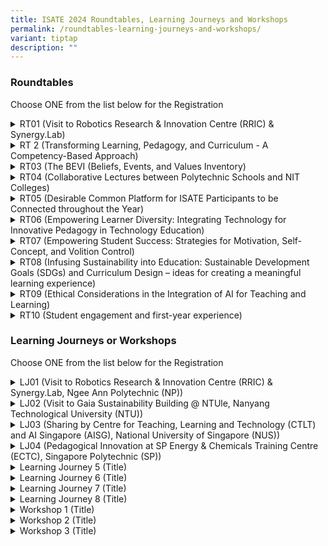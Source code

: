 ```yaml
---
title: ISATE 2024 Roundtables, Learning Journeys and Workshops
permalink: /roundtables-learning-journeys-and-workshops/
variant: tiptap
description: ""
---
```

<h3>Roundtables</h3>
<p>Choose ONE from the list below for the Registration</p>
<div data-type="detailGroup" class="isomer-accordion isomer-accordion-white">
<details class="isomer-details">
<summary>RT01 (Visit to Robotics Research &amp; Innovation Centre (RRIC) &amp;
Synergy.Lab)</summary>
<div data-type="detailsContent" class="isomer-details-content">
<p>At RRIC, the participants will be introduced to robotic projects that
collaborate with industries (NParks, SingHealth, Moovita). These robotic
projects are to support industry needs and to optimize commercial operations.</p>
<p>At Synergy.Lab, the participants will learn the integration of solar energy
and Electric Vehicle charging infrastructure. The Synergy.lab serves as
an integrated ‘control centre’ for the various smart mobility technologies
on campus, incorporating advanced data analysis and simulation capabilities.
The lab facilitates research to enhance the ecosystem’s efficiency by monitoring
and analysing data such as solar power generation, as well as EV charging
load and energy consumption.</p>
<p></p>
</div>
</details>
<details class="isomer-details">
<summary>RT 2 (Transforming Learning, Pedagogy, and Curriculum - A Competency-Based
Approach)</summary>
<div data-type="detailsContent" class="isomer-details-content">
<p>The focus of this roundtable will be on shifting from traditional, content-driven
teaching methods to a competency-based approach, which emphasizes mastery
of skills and knowledge. The need to align curriculum with real-world competencies
demanded by employers and society will be discussed together with the importance
of fostering critical thinking, collaboration, communication, and creativity
skills, essential for success in the 21st-century workforce.</p>
<p>Key themes include personalized learning pathways tailored to individual
student needs, leveraging technology for interactive and immersive learning
experiences, and integrating real-world applications into the curriculum
to enhance relevance and engagement. Challenges such as standardization
versus flexibility, assessment methodologies, and teacher training will
also be addressed. NYP will share contextualized examples in the areas
of personalized learning pathways to guide the discussion.</p>
</div>
</details>
<details class="isomer-details">
<summary>RT03 (The BEVI (Beliefs, Events, and Values Inventory)</summary>
<div data-type="detailsContent" class="isomer-details-content">
<p>Many engineering courses do not have a good measurement tool to track
students' progress in their beliefs and values. This roundtable discussion
will focus on the BEVI (Beliefs, Events, and Values Inventory), a robust
analytic tool spanning education, research and leadership. With over 30
years of research backing, BEVI offers a comprehensive understanding of
beliefs, values, and life events, fostering learning, growth, and transformation.</p>
<p>Participants will explore its adaptability, reliability, and applicability
across diverse settings, and delve into its theoretical underpinnings and
practical benefits. Let's discuss how BEVI can empower individuals, groups,
and organizations to navigate complex processes and outcomes, shaping a
path towards personal and collective development.</p>
<p>For more details on the BEVI, please go to: <a href="https://thebevi.com" rel="noopener noreferrer nofollow" target="_blank">https://thebevi.com</a>
</p>
</div>
</details>
<details class="isomer-details">
<summary>RT04 (Collaborative Lectures between Polytechnic Schools and NIT Colleges)</summary>
<div data-type="detailsContent" class="isomer-details-content">
<p>The aim of this roundtable is to delve into possible approaches for student
guidance through Collaborative Lectures between Polytechnic Schools and
NIT College.</p>
<p>Students today study in a different way than in the past, thanks to technological
advancements, particularly in the form of AI tools such as ChatGPT, Copilot,
Gemini, and so on. As such, there is a need to shift from the current one-way
imparting knowledge strategies to become two-ways or multiple ways, with
greater student involvement in the lecture components.</p>
<p>One of the key takeaways from this roundtable is to be a set of guiding
questions for each pair of participating institution’s planning and execution.
Also, the pedagogy aspect and methodologies involved will be brought up
for discussion as well.</p>
</div>
</details>
<details class="isomer-details">
<summary>RT05 (Desirable Common Platform for ISATE Participants to be Connected
throughout the Year)</summary>
<div data-type="detailsContent" class="isomer-details-content">
<p>In this roundtable, we will explore the key features of a common platform
for ISATE participants to network, collaborate with and learn from each
other throughout the year.</p>
<p>Roundtable participants will be actively involved in contributing towards
development of this platform by sharing their insights, experiences and
preferences so that the platform will reflect the diverse needs and perspectives
of its intended users.</p>
</div>
</details>
<details class="isomer-details">
<summary>RT06 (Empowering Learner Diversity: Integrating Technology for Innovative
Pedagogy in Technology Education)</summary>
<div data-type="detailsContent" class="isomer-details-content">
<p>In this roundtable, we will explore innovative pedagogical approaches
that leverage technology to empower learner diversity in technology education.
By examining these methods, we aim to uncover practical strategies for
creating inclusive learning environments where all students can thrive.</p>
<p>Participants will have the opportunity to learn from examples of successful
technology integration for innovative pedagogy from diverse educational
institutions. These case studies will provide valuable insights into effective
strategies and inspire educators with tangible ideas they can implement
in their own teaching contexts.</p>
<p>Through sharing of best practices in integrating technology to address
learner diversity, as well as exploring challenges faced, we can work towards
fostering equitable learning experiences for all students. At the end of
the roundtable, participants will take away actionable insights and key
takeaways to apply in their own classrooms and institutions.</p>
</div>
</details>
<details class="isomer-details">
<summary>RT07 (Empowering Student Success: Strategies for Motivation, Self-Concept,
and Volition Control)</summary>
<div data-type="detailsContent" class="isomer-details-content">
<p>This roundtable delves into the intricate relationship between the three
vital elements (motivation, self-concept and volition control) and self-regulated
learning elements. It aims to explore how these three elements intersect
with the principles of self-regulated learning to enhance students' academic
performance and personal development.</p>
<p>By examining the interconnectedness of these elements and sharing insights
on fostering self-regulated learners, educators can develop comprehensive
strategies to empower students to succeed academically and thrive personally.</p>
</div>
</details>
<details class="isomer-details">
<summary>RT08 (Infusing Sustainability into Education: Sustainable Development
Goals (SDGs) and Curriculum Design – ideas for creating a meaningful learning
experience)</summary>
<div data-type="detailsContent" class="isomer-details-content">
<p>This roundtable seeks to interactively engage participants to discuss
the best ways to introduce and infuse the SDGs into curriculum. How can
this be done efficiently, yet sustainably and what would be some of the
best ways we can ensure there is meaningful learning rather than the checking
of boxes. Participants will also be given an opportunity to discuss possible
approaches to measure the success of such integration, by engaging in critical
discourse with fellow participants attending the roundtable.</p>
</div>
</details>
<details class="isomer-details">
<summary>RT09 (Ethical Considerations in the Integration of AI for Teaching and
Learning)</summary>
<div data-type="detailsContent" class="isomer-details-content">
<p>Artificial Intelligence (AI) has become a transformative influence in
the education industry, reshaping the delivery of teaching and learning.
It introduces both opportunities and challenges in this context. AI technologies,
exemplified by tools like ChatGPT, have the capacity to revolutionize the
creation of various content types, such as text, images, art, music, or
programming code. This can result in the development of dynamic and interactive
teaching materials designed to engage students more effectively. However,
the same AI tools could be misused to generate academic work, such as assignments
or final year reports, potentially leading to unethical behavior and academic
misconduct when used without proper declaration or authorization.</p>
<p>While AI technologies may pose a threat to academic integrity, they also
offer significant advantages. AI enhances users' capabilities, both positively
and negatively. Therefore, it is crucial for students and educators to
receive guidance on the benefits and limitations of AI technologies, enabling
ethical usage and upholding academic integrity. The objective is to strike
a balance between harnessing the transformative potential of AI and safeguarding
against unintended and unethical consequences. This requires collaborative
efforts among stakeholders, including educators, to establish comprehensive
frameworks aligning AI advancements with academic integrity, human values,
ethical standards, and societal expectations.</p>
<p>This roundtable session aims to foster discussions on ethical considerations
in the implementation of AI for teaching and learning.</p>
<p>The topics to be explored in this session include, but are not limited
to:</p>
<p>• An overview of various AI technologies for teaching and learning</p>
<p>• Potential academic threats and challenges associated with AI</p>
<p>• AI Ethics and Governance in Education</p>
<p>• Awareness of AI Ethics and Governance</p>
<p>• Tools and technologies for AI Ethics and Governance</p>
</div>
</details>
<details class="isomer-details">
<summary>RT10 (Student engagement and first-year experience)</summary>
<div data-type="detailsContent" class="isomer-details-content">
<p>The roundtable discussion will focus on the crucial topic of student engagement,
the first-year experience in studies, and strategies for supporting incoming
students to seamlessly integrate into the learning community. Recognizing
the pivotal role of the initial year in shaping students' learning path
and overall study experience, this discussion aims to explore innovative
approaches, best practices, and challenges in fostering student engagement
and facilitating a smooth transition for newcomers.</p>
<p>Participants are invited to discuss and share insights on orientation
programs, mentorship schemes, study support services, or any other practices
aiming at enhancing student retention, satisfaction, and success.</p>
<p>By addressing key issues and sharing practical solutions, this round table
seeks to empower educators, administrators, and stakeholders to create
inclusive, supportive environments that nurture the holistic development
of all students within the learning community.</p>
</div>
</details>
</div>
<p></p>
<h3>Learning Journeys or Workshops</h3>
<p>Choose ONE from the list below for the Registration</p>
<p></p>
<div data-type="detailGroup" class="isomer-accordion isomer-accordion-white">
<details class="isomer-details">
<summary>LJ01 (Visit to Robotics Research &amp; Innovation Centre (RRIC) &amp;
Synergy.Lab, Ngee Ann Polytechnic (NP))</summary>
<div data-type="detailsContent" class="isomer-details-content">
<p>At RRIC, the participants will be introduced to robotic projects that
collaborate with industries (NParks, SingHealth, Moovita). These robotic
projects are to support industry needs and to optimize commercial operations.</p>
<p>At Synergy.Lab, the participants will learn the integration of solar energy
and Electric Vehicle charging infrastructure. The Synergy.lab serves as
an integrated ‘control centre’ for the various smart mobility technologies
on campus, incorporating advanced data analysis and simulation capabilities.
The lab facilitates research to enhance the ecosystem’s efficiency by monitoring
and analysing data such as solar power generation, as well as EV charging
load and energy consumption.</p>
</div>
</details>
<details class="isomer-details">
<summary>LJ02 (Visit to Gaia Sustainability Building @ NTUle, Nanyang Technological
University (NTU))</summary>
<div data-type="detailsContent" class="isomer-details-content">
<p>1. Tour of Nanyang Business School (NBS) and Net Zero emission building</p>
<p>2. Sharing of NBS philosophy for the design of the Net Zero Emission Building</p>
</div>
</details>
<details class="isomer-details">
<summary>LJ03 (Sharing by Centre for Teaching, Learning and Technology (CTLT) and
AI Singapore (AISG), National University of Singapore (NUS))</summary>
<div data-type="detailsContent" class="isomer-details-content">
<p>Part 1 – CTLT:</p>
<p>• Major functions supported by CTLT (Professional Development, Instructional
Technology)</p>
<p>• NUS AI + TEL initiative</p>
<p>Part 2 – AISG:</p>
<p>Participants will get to deepen their knowledge and understanding of the
latest AI methodologies, facilities, tools, and applications, from both
the industry and government’s perspectives.</p>
</div>
</details>
<details class="isomer-details">
<summary>LJ04 (Pedagogical Innovation at SP Energy &amp; Chemicals Training Centre
(ECTC), Singapore Polytechnic (SP))</summary>
<div data-type="detailsContent" class="isomer-details-content">
<p>The SP Energy &amp; Chemicals Training Centre is an integrated training
hub comprising of a suite of chemical engineering laboratories, which houses
key unit operations typically found in the Energy &amp; Chemicals sector.
Participants will be able to learn how authentic hands-on training are
crafted for students to apply knowledge into real practice in a simulated
safe environment. Participants will also learn the various digital tools
that are used to support the training.</p>
</div>
</details>
<details class="isomer-details">
<summary>Learning Journey 5 (Title)</summary>
<div data-type="detailsContent" class="isomer-details-content">
<p></p>
</div>
</details>
<details class="isomer-details">
<summary>Learning Journey 6 (Title)</summary>
<div data-type="detailsContent" class="isomer-details-content">
<p></p>
</div>
</details>
<details class="isomer-details">
<summary>Learning Journey 7 (Title)</summary>
<div data-type="detailsContent" class="isomer-details-content">
<p></p>
</div>
</details>
<details class="isomer-details">
<summary>Learning Journey 8 (Title)</summary>
<div data-type="detailsContent" class="isomer-details-content">
<p></p>
</div>
</details>
<details class="isomer-details">
<summary>Workshop 1 (Title)</summary>
<div data-type="detailsContent" class="isomer-details-content">
<p></p>
</div>
</details>
<details class="isomer-details">
<summary>Workshop 2 (Title)</summary>
<div data-type="detailsContent" class="isomer-details-content">
<p></p>
</div>
</details>
<details class="isomer-details">
<summary>Workshop 3 (Title)</summary>
<div data-type="detailsContent" class="isomer-details-content">
<p></p>
</div>
</details>
</div>
<p></p>
<p></p>
<p></p>